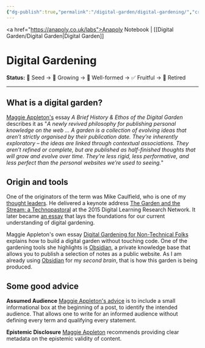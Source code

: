 ```yaml
---
{"dg-publish":true,"permalink":"/digital-garden/digital-gardening/","created":"2025-07-13T15:31:37.838+01:00","updated":"2025-08-25T08:32:17.684+01:00"}
---
```


<a href="https://anapoly.co.uk/labs">Anapoly Notebook</a> | [[Digital Garden/Digital Garden\|Digital Garden]] 
# Digital Gardening

**Status:** 🔸 Seed → 🔸 Growing → 🔸 Well-formed → ✅ Fruitful → 🔸 Retired

---

## What is a digital garden?

[Maggie Appleton's](https://maggieappleton.com/garden-history) essay *A Brief History & Ethos of the Digital Garden* describes it as "*A newly revived philosophy for publishing personal knowledge on the web ... A garden is a collection of evolving ideas that aren’t strictly organised by their publication date. They’re inherently exploratory – the ideas are linked through contextual associations. They aren’t refined or complete, but are published as half-finished thoughts that will grow and evolve over time. They’re less rigid, less performative, and less perfect than the personal websites we’re used to seeing.*"

## Origin and tools

One of the originators of the term was Mike Caulfield, who is one of my [thought leaders](https://anapoly.co.uk/labs/thought-leaders/). He delivered a keynote address [The Garden and the Stream: a Technopastoral](https://www.youtube.com/watch?v=ckv_CjyKyZY&feature=emb_logo) at the 2015 Digital Learning Research Network. It later became [an essay](https://hapgood.us/2015/10/17/the-garden-and-the-stream-a-technopastoral/) that lays the foundations for our current understanding of digital gardening.

Maggie Appleton's own essay [Digital Gardening for Non-Technical Folks](https://maggieappleton.com/nontechnical-gardening) explains how to build a digital garden without touching code. One of the gardening tools she highlights is [Obsidian](https://obsidian.md/), a private knowledge base that allows you to publish a selection of notes as a public website. As I am already using [Obsidian](https://obsidian.md/) for my *second brain*, that is how this garden is being produced.

## Some good advice

**Assumed Audience** [Maggie Appleton's advice](https://maggieappleton.com/assumed-audience) is to include a small informational box at the beginning of a post, to identify the intended audience. That allows one to write for an informed audience without defining every term and qualifying every statement.

**Epistemic Disclosure** [Maggie Appleton](https://maggieappleton.com/epistemic-disclosure) recommends providing clear metadata on the epistemic validity of content. 
